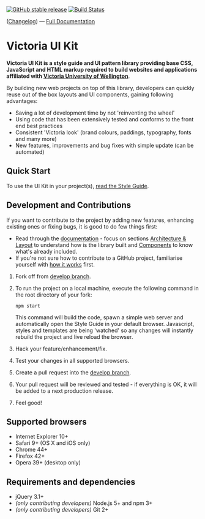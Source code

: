 [![GitHub stable release](https://img.shields.io/github/release/victoriauniversity/vuw-styleguide.svg?label=last%20stable%20release)]() 
[![Build Status](https://travis-ci.org/victoriauniversity/vuw-styleguide.svg)](https://travis-ci.org/victoriauniversity/vuw-styleguide) 

([Changelog](https://github.com/victoriauniversity/vuw-styleguide/blob/develop/CHANGELOG.md)) &mdash; [Full Documentation](https://victoriauniversity.github.io/vuw-styleguide/)


# Victoria UI Kit

**Victoria UI Kit is a style guide and UI pattern library providing base CSS, JavaScript and HTML markup required to build websites and applications affiliated with [Victoria University of Wellington](www.victoria.ac.nz)**.

By building new web projects on top of this library, developers can quickly reuse out of the box layouts and UI components, gaining following advantages:

 * Saving a lot of development time by not 'reinventing the wheel'
 * Using code that has been extensively tested and conforms to the front end best practices
 * Consistent 'Victoria look' (brand colours, paddings, typography, fonts and many more)
 * New features, improvements and bug fixes with simple update (can be automated)





## Quick Start 

To use the UI Kit in your project(s), [read the Style Guide](https://victoriauniversity.github.io/vuw-styleguide/#start).





## Development and Contributions

If you want to contribute to the project by adding new features, enhancing existing ones or fixing bugs, it is good to do few things first:

* Read through the [documentation](https://victoriauniversity.github.io/vuw-styleguide/) - focus on sections [Architecture & Layout](https://victoriauniversity.github.io/vuw-styleguide/architecture-layout.html) to understand how is the library built and [Components](https://victoriauniversity.github.io/vuw-styleguide/architecture-layout.html) to know what's already included.
* If you're not sure how to contribute to a GitHub project, familiarise yourself with [how it works](https://git-scm.com/book/en/v2/GitHub-Contributing-to-a-Project) first.



1. Fork off from [develop branch](https://github.com/victoriauniversity/vuw-styleguide/tree/develop).
2. To run the project on a local machine, execute the following command in the root directory of your fork: 
    ```shell
    npm start
    ``` 
    This command will build the code, spawn a simple web server and automatically open the Style Guide in your default browser. Javascript, styles and templates are being 'watched' so any changes will instantly rebuild the project and live reload the browser.

3. Hack your feature/enhancement/fix.
4. Test your changes in all supported browsers.
5. Create a pull request into the [develop branch](https://github.com/victoriauniversity/vuw-styleguide/tree/develop).
6. Your pull request will be reviewed and tested - if everything is OK, it will be added to a next production release. 
7. Feel good!





## Supported browsers

 * Internet Explorer 10+
 * Safari 9+ (OS X and iOS only)
 * Chrome 44+
 * Firefox 42+
 * Opera 39+ (desktop only)





## Requirements and dependencies

 * jQuery 3.1+
 * *(only contributing developers)* Node.js 5+ and npm 3+
 * *(only contributing developers)* Git 2+
